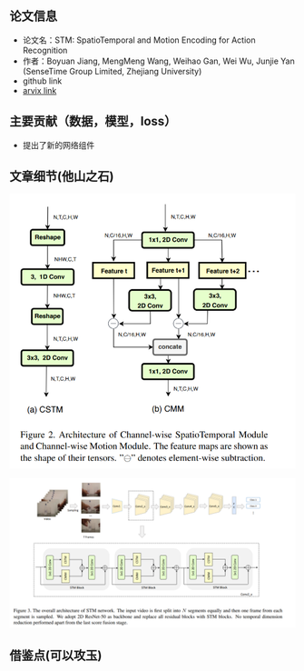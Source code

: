 ## 论文信息
* 论文名：STM: SpatioTemporal and Motion Encoding for Action Recognition
* 作者：Boyuan Jiang, MengMeng Wang, Weihao Gan, Wei Wu, Junjie Yan (SenseTime Group Limited, Zhejiang University)
* github link
* [arvix link](https://arxiv.org/pdf/1908.02486.pdf)

## 主要贡献（数据，模型，loss）
- 提出了新的网络组件

## 文章细节(他山之石)

![](modules.png)

![](network.png)

## 借鉴点(可以攻玉)
